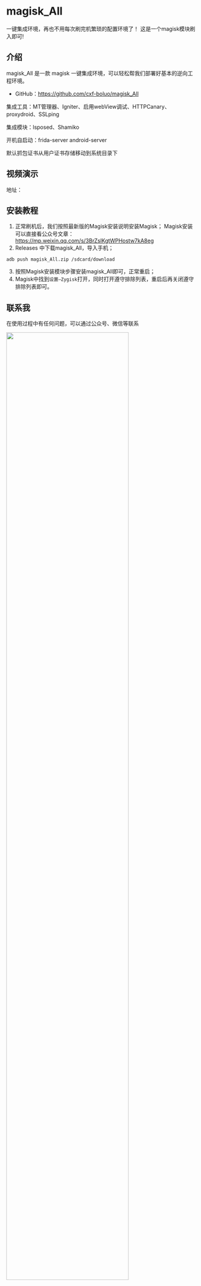 # magisk_All
一键集成环境，再也不用每次刷完机繁琐的配置环境了！
这是一个magisk模块刷入即可!

## 介绍

magisk_All 是一款 magisk 一键集成环境，可以轻松帮我们部署好基本的逆向工程环境。

- GitHub：https://github.com/cxf-boluo/magisk_All

 集成工具：MT管理器、Igniter、启用webView调试、HTTPCanary、proxydroid、SSLping
 
 集成模块：lsposed、Shamiko
 
 开机自启动：frida-server  android-server
 
 默认抓包证书从用户证书存储移动到系统目录下

## 视频演示
地址：


## 安装教程

1. 正常刷机后，我们按照最新版的Magisk安装说明安装Magisk；
Magisk安装可以直接看公众号文章：https://mp.weixin.qq.com/s/3BrZslKgtWPHostw7kA8eg
2. Releases 中下载magisk_All，导入手机；
```
adb push magisk_All.zip /sdcard/download
```
3. 按照Magisk安装模块步骤安装magisk_All即可，正常重启；
4. Magisk中找到`设置—Zygisk`打开，同时打开遵守排除列表，重启后再关闭遵守排除列表即可。


## 联系我

在使用过程中有任何问题，可以通过公众号、微信等联系




<img src="https://user-images.githubusercontent.com/86091961/177965978-e2999674-7752-4c8e-84c4-6f11ddbaa838.png" width=80%   />


## Licenses
本工具禁止进行未授权商业用途，禁止二次开发后进行未授权商业用途。

本工具仅面向合法授权的企业安全建设行为，在使用本工具进行检测时，您应确保该行为符合当地的法律法规，并且已经取得了足够的授权。

如您在使用本工具的过程中存在任何非法行为，您需自行承担相应后果，我们将不承担任何法律及连带责任。

在使用本工具前，请您务必审慎阅读、充分理解各条款内容，限制、免责条款或者其他涉及您重大权益的条款可能会以加粗、加下划线等形式提示您重点注意。

除非您已充分阅读、完全理解并接受本协议所有条款，否则，请您不要使用本工具。您的使用行为或者您以其他任何明示或者默示方式表示接受本协议的，即视为您已阅读并同意本协议的约束。



